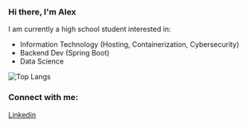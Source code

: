 ### Hi there, I'm Alex  

I am currently a high school student interested in:
- Information Technology (Hosting, Containerization, Cybersecurity)
- Backend Dev (Spring Boot)
- Data Science 



![Top Langs](https://github-readme-stats.vercel.app/api/top-langs/?username=alexmehta)


### Connect with me:
[Linkedin](https://www.linkedin.com/in/alexander-mehta-b97659220/)


